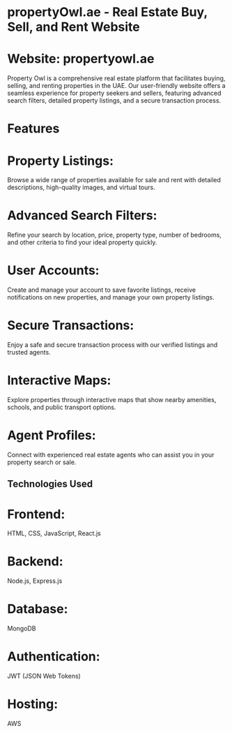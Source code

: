 # propertyOwl.ae - Real Estate Buy, Sell, and Rent Website

# Website: propertyowl.ae

Property Owl is a comprehensive real estate platform that facilitates buying, selling, and renting properties in the UAE. Our user-friendly website offers a seamless experience for property seekers and sellers, featuring advanced search filters, detailed property listings, and a secure transaction process.

# Features

# Property Listings: 
Browse a wide range of properties available for sale and rent with detailed descriptions, high-quality images, and virtual tours.

# Advanced Search Filters: 
Refine your search by location, price, property type, number of bedrooms, and other criteria to find your ideal property quickly.

# User Accounts: 
Create and manage your account to save favorite listings, receive notifications on new properties, and manage your own property listings.

# Secure Transactions: 
Enjoy a safe and secure transaction process with our verified listings and trusted agents.

# Interactive Maps: 
Explore properties through interactive maps that show nearby amenities, schools, and public transport options.

# Agent Profiles: 
Connect with experienced real estate agents who can assist you in your property search or sale.

## Technologies Used

# Frontend: 
HTML, CSS, JavaScript, React.js

# Backend: 
Node.js, Express.js

# Database: 
MongoDB

# Authentication: 
JWT (JSON Web Tokens)

# Hosting: 
AWS

